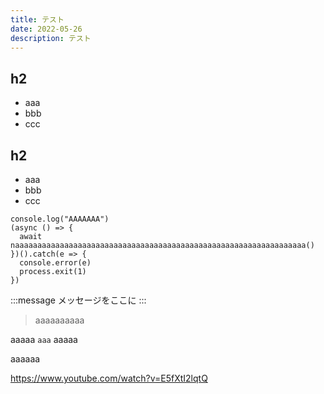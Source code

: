 ```yaml
---
title: テスト
date: 2022-05-26
description: テスト
---
```


## h2
- aaa
- bbb
- ccc
## h2
- aaa
- bbb
- ccc

```
console.log("AAAAAAA")
(async () => {
  await naaaaaaaaaaaaaaaaaaaaaaaaaaaaaaaaaaaaaaaaaaaaaaaaaaaaaaaaaaaaaaaaa()
})().catch(e => {
  console.error(e)
  process.exit(1)
})
```

:::message
メッセージをここに
:::

> aaaaaaaaaa


aaaaa `aaa`
aaaaa

aaaaaa

https://www.youtube.com/watch?v=E5fXtI2lqtQ
